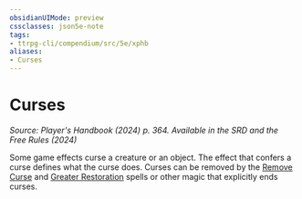 ```yaml
---
obsidianUIMode: preview
cssclasses: json5e-note
tags:
- ttrpg-cli/compendium/src/5e/xphb
aliases:
- Curses
---
```

# Curses
*Source: Player's Handbook (2024) p. 364. Available in the <span title='Systems Reference Document (5.2)'>SRD</span> and the Free Rules (2024)* 

Some game effects curse a creature or an object. The effect that confers a curse defines what the curse does. Curses can be removed by the [Remove Curse](Інструменти%20ДМ/CLI/spells/remove-curse-xphb.md) and [Greater Restoration](Інструменти%20ДМ/CLI/spells/greater-restoration-xphb.md) spells or other magic that explicitly ends curses.